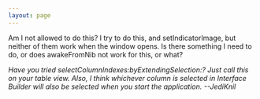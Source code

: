 ```yaml
---
layout: page
---
```




Am I not allowed to do this?  I try to do this, and setIndicatorImage, but neither of them work when the window opens.  Is there something I need to do, or does awakeFromNib not work for this, or what?

*Have you tried     selectColumnIndexes:byExtendingSelection:? Just call this on your table view. Also, I think whichever column is selected in Interface Builder will also be selected when you start the application. --JediKnil*
